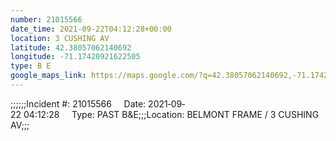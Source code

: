 ```yaml
---
number: 21015566
date_time: 2021-09-22T04:12:28+00:00
location: 3 CUSHING AV
latitude: 42.38057062140692
longitude: -71.17420921622505
type: B E
google_maps_link: https://maps.google.com/?q=42.38057062140692,-71.17420921622505
---
```


;;;;;;Incident #: 21015566     Date: 2021‐09‐22 04:12:28     Type: PAST B&E;;;Location: BELMONT FRAME / 3 CUSHING AV;;;
